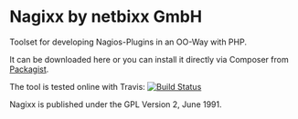 Nagixx by netbixx GmbH
======================

Toolset for developing Nagios-Plugins in an OO-Way with PHP.

It can be downloaded here or you can install it directly via Composer from [Packagist](https://packagist.org/packages/netbixx/nagixx).

The tool is tested online with Travis:
[![Build Status](https://secure.travis-ci.org/terbach/Nagixx.png)](http://travis-ci.org/terbach/Nagixx)

Nagixx is published under the GPL Version 2, June 1991.
